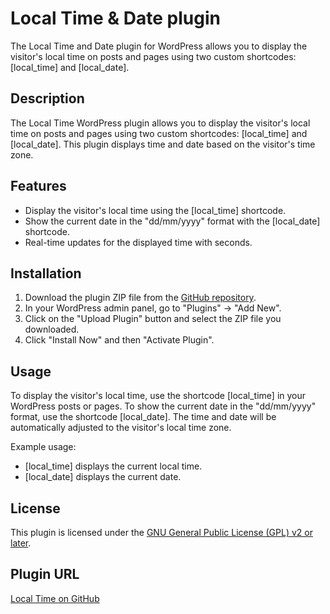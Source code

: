 # Local Time & Date plugin
The Local Time and Date plugin for WordPress allows you to display the visitor's local time on posts and pages using two custom shortcodes: [local_time] and [local_date].

## Description

The Local Time WordPress plugin allows you to display the visitor's local time on posts and pages using two custom shortcodes: [local_time] and [local_date]. This plugin displays time and date based on the visitor's time zone. 

## Features

- Display the visitor's local time using the [local_time] shortcode.
- Show the current date in the "dd/mm/yyyy" format with the [local_date] shortcode.
- Real-time updates for the displayed time with seconds.

## Installation

1. Download the plugin ZIP file from the [GitHub repository]([https://github.com/syllod/Local-Time-Date_wp-plugin]).
2. In your WordPress admin panel, go to "Plugins" -> "Add New".
3. Click on the "Upload Plugin" button and select the ZIP file you downloaded.
4. Click "Install Now" and then "Activate Plugin".

## Usage

To display the visitor's local time, use the shortcode [local_time] in your WordPress posts or pages. To show the current date in the "dd/mm/yyyy" format, use the shortcode [local_date]. The time and date will be automatically adjusted to the visitor's local time zone.

Example usage:
- [local_time] displays the current local time.
- [local_date] displays the current date.

## License

This plugin is licensed under the [GNU General Public License (GPL) v2 or later](https://www.gnu.org/licenses/gpl-2.0.html).

## Plugin URL

[Local Time on GitHub]([https://github.com/syllod/Local-Time-Date_wp-plugin])

